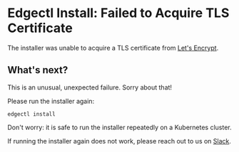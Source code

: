 # Edgectl Install: Failed to Acquire TLS Certificate

The installer was unable to acquire a TLS certificate from [Let's Encrypt](https://letsencrypt.org/).

## What's next?

This is an unusual, unexpected failure. Sorry about that!

Please run the installer again:

```shell
edgectl install
```

Don't worry: it is safe to run the installer repeatedly on a Kubernetes cluster.

If running the installer again does not work, please reach out to us on [Slack](http://a8r.io/slack).
